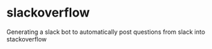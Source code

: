 # slackoverflow
Generating a slack bot to automatically post questions from slack into stackoverflow
